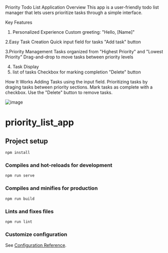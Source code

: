 Priority Todo List Application
Overview
This app is a user-friendly todo list manager that lets users prioritize tasks through a simple interface.

Key Features
1. Personalized Experience
Custom greeting: "Hello, [Name]"

2.Easy Task Creation
Quick input field for tasks
"Add task" button

3.Priority Management
Tasks organized from "Highest Priority" and "Lowest Priority" 
Drag-and-drop to move tasks between priority levels

4. Task Display
5.  list of tasks
Checkbox for marking completion
"Delete" button

How It Works
Adding Tasks using the input field.
Prioritizing tasks by draging tasks between priority sections.
Mark tasks as complete with a checkbox.
Use the "Delete" button to remove tasks.



![image](https://github.com/user-attachments/assets/aca349fc-a891-4b8d-8903-f699f87477e6)

# priority_list_app

## Project setup
```
npm install
```

### Compiles and hot-reloads for development
```
npm run serve
```

### Compiles and minifies for production
```
npm run build
```

### Lints and fixes files
```
npm run lint
```

### Customize configuration
See [Configuration Reference](https://cli.vuejs.org/config/).

